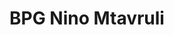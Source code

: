 ---
title: BPG Nino Mtavruli
transform: 1
popular: 500
desktop: http://fonts.ge/ka/font/143/BPG-Nino-Mtavruli
---